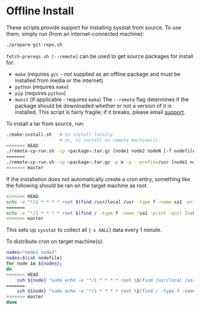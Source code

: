 # Offline Install
These scripts provide support for installing sysstat from source. To use them, simply run (from an internet-connected machine):
```bash
./prepare-git-repo.sh
```

`fetch-prereqs.sh [--remote]` can be used to get source packages for install for:
* `make` (requires `gcc` - *not* supplied as an offline package and must be installed from media or the internet)
* `python` (requires `make`)
* `pip` (requires `python`)
* `monit` (if applicable - requires `make`)
The `--remote` flag determines if the package should be downloaded whether or not a version of it is installed.
This script is fairly fragile; if it breaks, please email [support](support@insightfinder.com).

To install a tar from source, run:
```bash
./make-install.sh   # to install locally
                    # or, to install on remote machine(s):
<<<<<<< HEAD
./remote-cp-run.sh -cp <package>.tar.gz [node1 node2 nodeN [-f nodefile list_of_nodes]]
=======
./remote-cp-run.sh -cp <package>.tar.gz -p m -p --prefix=/usr [node1 node2 nodeN [-f nodefile list_of_nodes]]
>>>>>>> master
```

If the installation does not automatically create a cron entry, something like the following should be ran on the target machine as root.
```bash
<<<<<<< HEAD
echo -e "*/1 * * * * root $(find /usr/local /usr -type f -name sa1 -print -quit 2>/dev/null) -S XALL 1 1\n" | sudo tee /etc/cron.d/sysstat
=======
echo -e "*/1 * * * * root $(find / -type f -name *sa1 -print -quit 2>/dev/null) -S XALL 1 1\n" | sudo tee -a /etc/cron.d/sar
>>>>>>> master
```
This sets up `sysstat` to collect all (`-s XALL`) data every 1 minute.

To distribute cron on target machine(s):
```bash
nodes="node1 node2"
nodes=$(cat nodefile)
for node in ${nodes};
do
<<<<<<< HEAD
    ssh ${node} "sudo echo -e '*/1 * * * * root \$(find /usr/local /usr -type f -name sa1 -print -quit 2>/dev/null) -S XALL 1 1\n' | sudo tee /etc/cron.d/sysstat"
=======
    ssh ${node} "sudo echo -e '*/1 * * * * root \$(find / -type f -name *sa1 -print -quit 2>/dev/null) -S XALL 1 1\n' | sudo tee -a /etc/cron.d/sar"
>>>>>>> master
done
```

